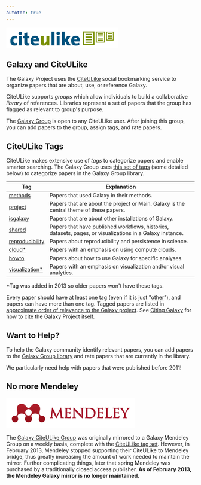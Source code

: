 ```yaml
---
autotoc: true
---
```

![citeulike](/src/images/logos/CiteULikeLogo.png)

## Galaxy and CiteULike

The Galaxy Project uses the [CiteULike](http://citeulike.org) social bookmarking service to organize papers that are about, use, or reference Galaxy.

CiteULike supports *groups* which allow individuals to build a collaborative *library* of references. Libraries represent a set of papers that the group has flagged as relevant to group's purpose.

The [Galaxy Group](http://www.citeulike.org/group/16008/order/to_read,desc,) is open to any CiteULike user. After joining this group, you can add papers to the group, assign tags, and rate papers.

## CiteULike Tags

CiteULike makes extensive use of *tags* to categorize papers and enable smarter searching. The Galaxy Group uses [this set of tags](http://www.citeulike.org/group/16008/tags) (some detailed below) to categorize papers in the Galaxy Group library.

| Tag | Explanation |
| --- | --- |
| [methods](http://www.citeulike.org/group/16008/tag/methods) | Papers that used Galaxy in their methods. |
| [project](http://www.citeulike.org/group/16008/tag/project) | Papers that are about the project or Main. Galaxy is the central theme of these papers.|
| [isgalaxy](http://www.citeulike.org/group/16008/tag/isgalaxy) | Papers that are about other installations of Galaxy. |
| [shared](http://www.citeulike.org/group/16008/tag/shared) |  Papers that have published workflows, histories, datasets, pages, or visualizations in a Galaxy instance. |
| [reproducibility](http://www.citeulike.org/group/16008/tag/reproducibility) | Papers about reproducibility and persistence in science. |
| [cloud\*](http://www.citeulike.org/group/16008/tag/cloud) | Papers with an emphasis on using compute clouds. |
| [howto](http://www.citeulike.org/group/16008/tag/howto) | Papers about how to use Galaxy for specific analyses. |
| [visualization\*](http://www.citeulike.org/group/16008/tag/visualization) | Papers with an emphasis on visualization and/or visual analytics. |

\*Tag was added in 2013 so older papers won't have these tags.

Every paper should have at least one tag (even if it is just "[other](http://www.citeulike.org/group/16008/tag/other)"), and papers can have more than one tag. Tagged papers are listed in [approximate order of relevance to the Galaxy project](http://www.citeulike.org/group/16008/order/to_read,,). See [Citing Galaxy](/src/citing-galaxy/index.md) for how to cite the Galaxy Project itself.

## Want to Help?

To help the Galaxy community identify relevant papers, you can add papers to the [Galaxy Group library](http://www.citeulike.org/group/16008/order/to_read,desc,) and rate papers that are currently in the library.

We particularly need help with papers that were published before 2011!

## No more Mendeley

![Mendeley](/src/images/logos/MendeleyLogo.png)

The [Galaxy CiteULike Group](http://www.citeulike.org/group/16008/order/group_rating) was originally mirrored to a Galaxy Mendeley Group on a weekly basis, complete with the [CiteULike tag set](/src/cite-u-like/index.md#citeulike-tags).  However, in February 2013, Mendeley stopped supporting their CiteULike to Mendeley bridge, thus greatly increasing the amount of work needed to maintain the mirror. Further complicating things, later that spring Mendeley was purchased by a traditionally closed access publisher. **As of February 2013, the Mendeley Galaxy mirror is no longer maintained.**
